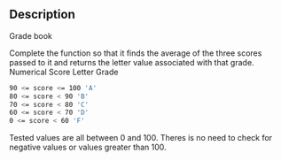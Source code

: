## Description

Grade book

Complete the function so that it finds the average of the three scores passed to it and returns the letter value associated with that grade.
Numerical Score Letter Grade

```bash
90 <= score <= 100 'A'
80 <= score < 90 'B'
70 <= score < 80 'C'
60 <= score < 70 'D'
0 <= score < 60 'F'
```

Tested values are all between 0 and 100. Theres is no need to check for negative values or values greater than 100.

